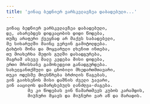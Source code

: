 ```yaml
---
title: 'ვინაც ბედნიერ ვარსკვლავზეა დაბადებული...'
---
```


    ვინაც ბედნიერ ვარსკვლავზეა დაბადებული,
    დე, ახარებდეს დიდკაცობის დიდი წოდება,
    თუმც არაფერი ქვეყნად არ მაქვს საბადებელი,
    მე სიხარულში მაინც ვერვინ გამიტოლდება.
    ტახტის მონა და მოყვარული ლხენით ინთება,
    თუ მოახერხა მეფის გულში დასადგურება,
    მაგრამ ასევე მალე კვდება მისი დიდება,
    ერთი მრისხანე გამოხედვით განადგურდება.
    სახელგანთქმული და ცნობილი მხედართმთავარი,
    თუკი ოდესმე მოესწრება ბრძოლის წაგებას,
    ვინ გაიხსენოს მისი დაშნის ძველი ჯავარი,
    ვინ ააცილოს დამარცხებულს ლანძღვა-ძაგება.
            მე კი წოდებას ვინ წამართმევს კუბოს კარამდის,
            მიჯნური მყავს და მიჯნური ვარ აწ და მარადის.
